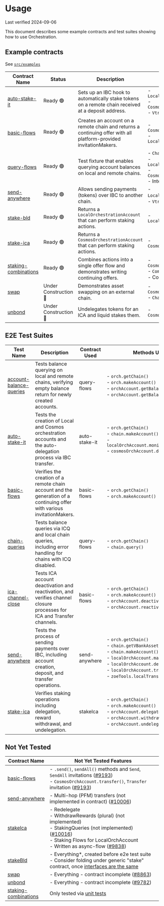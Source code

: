 # Usage

Last verified 2024-09-06

This document describes some example contracts and test suites showing how to use Orchestration.

## Example contracts

See [`src/examples`](src/examples)


| Contract Name | Status | Description | Features Used |
|---------------|-------------|---------------|--------|
| [auto-stake-it](/packages/orchestration/src/examples/auto-stake-it.contract.js) | Ready 🟢 | Sets up an IBC hook to automatically stake tokens on a remote chain received at a deposit address. | - `LocalOrchestrationAccount`<br>- `CosmosOrchestrationAccount`<br>- `Vtransfer` (IBC Hooks) |
| [basic-flows](/packages/orchestration/src/examples/basic-flows.contract.js) | Ready 🟢 | Creates an account on a remote chain and returns a continuing offer with all platform-provided invitationMakers. | - `CosmosOrchestrationAccount`<br>- `LocalOrchestrationAccount`|
| [query-flows](/packages/orchestration/src/fixtures/query-flows.contract.js) | Ready 🟢 | Test fixture that enables querying account balances on local and remote chains. | - `Chain`<br>- `LocalOrchestrationAccount`<br>- `CosmosOrchestrationAccount`<br>- Interchain Queries |
| [send-anywhere](/packages/orchestration/src/examples/send-anywhere.contract.js) | Ready 🟢 | Allows sending payments (tokens) over IBC to another chain. | - `LocalOrchestrationAccoun`t<br>- `Vtransfer` (IBC Hooks) |
| [stake-bld](/packages/orchestration/src/examples/stake-bld.contract.js) | Ready 🟢 | Returns a `LocalOrchestrationAccount` that can perform staking actions. | - `LocalOrchestrationAccount` | Ready 🟢 |
| [stake-ica](/packages/orchestration/src/examples/stake-ica.contract.js) | Ready 🟢 | Returns a `CosmosOrchestrationAccount` that can perform staking actions. | - `CosmosOrchestrationAccount` | Ready 🟢 |
| [staking-combinations](/packages/orchestration/src/examples/staking-combinations.contract.js) | Ready 🟢 | Combines actions into a single offer flow and demonstrates writing continuing offers. | - `CosmosOrchestrationAccount`<br>- `CombineInvitationMakers` <br>- Continuing Offers |
| [swap](/packages/orchestration/src/examples/swap.contract.js) | Under Construction 🚧 | Demonstrates asset swapping on an external chain. | - `CosmosOrchestrationAccount`<br>- `ChainHub` |
| [unbond](/packages/orchestration/src/examples/unbond.contract.js) | Under Construction 🚧 | Undelegates tokens for an ICA and liquid stakes them. | - `CosmosOrchestrationAccount` |

## E2E Test Suites

| Test Name | Description | Contract Used | Methods Used |
|-----------|-------------|---------------|--------------|
| [account-balance-queries](/multichain-testing/test/account-balance-queries.test.ts) | Tests balance querying on local and remote chains, verifying empty balance return for newly created accounts. | query-flows | - `orch.getChain()`<br>- `orch.makeAccount()`<br>- `orchAccount.getBalance()`<br>- `orchAccount.getBalances()` |
| [auto-stake-it](/multichain-testing/test/auto-stake-it.test.ts) | Tests the creation of Local and Cosmos orchestration accounts and the auto-delegation process via IBC transfer. | auto-stake-it | - `orch.getChain()`<br>- `chain.makeAccount()`<br>- `localOrchAccount.monitorTransfers()`<br>- `cosmosOrchAccount.delegate()` |
| [basic-flows](/multichain-testing/test/basic-flows.test.ts) | Verifies the creation of a remote chain account and the generation of a continuing offer with various invitationMakers. | basic-flows | - `orch.getChain()`<br>- `orch.makeAccount()` |
| [chain-queries](/multichain-testing/test/chain-queries.test.ts) | Tests balance queries via ICQ and local chain queries, including error handling for chains with ICQ disabled. | query-flows | - `orch.getChain()`<br>- `chain.query()` |
| [ica-channel-close](/multichain-testing/test/ica-channel-close.test.ts) | Tests ICA account deactivation and reactivation, and verifies channel closure processes for ICA and Transfer channels. | basic-flows | - `orch.getChain()`<br>- `orch.makeAccount()`<br>- `orchAccount.deactivate()`<br>- `orchAccount.reactivate()` |
| [send-anywhere](/multichain-testing/test/send-anywhere.test.ts) | Tests the process of sending payments over IBC, including account creation, deposit, and transfer operations. | send-anywhere | - `orch.getChain()`<br>- `chain.getVBankAssetInfo()`<br>- `chain.makeAccount()`<br>- `localOrchAccount.makeAccount()`<br>- `localOrchAccount.deposit()`<br>- `localOrchAccount.transfer()`<br>- `zoeTools.localTransfer()` |
| [stake-ica](/multichain-testing/test/stake-ica.test.ts) | Verifies staking operations including delegation, reward withdrawal, and undelegation. | stakeIca | - `orch.getChain()`<br>- `orch.makeAccount()`<br>- `orchAccount.delegate()`<br>- `orchAccount.withdrawReward()`<br>- `orchAccount.undelegate()` |

## Not Yet Tested

| Contract Name | Not Yet Tested Features | 
|---------------|--------------------------|
| [basic-flows](/packages/orchestration/src/examples/basic-flows.contract.js) | - `.send()`, `sendAll()` methods and `Send`, `SendAll` invitations ([#9193](https://github.com/Agoric/agoric-sdk/issues/9193))<br>- `CosmosOrchAccount.transfer()`, `Transfer` invitation ([#9193](https://github.com/Agoric/agoric-sdk/issues/9193)) |
| [send-anywhere](/packages/orchestration/src/examples/send-anywhere.contract.js) | - Multi-hop (PFM) transfers (not implemented in contract) ([#10006](https://github.com/Agoric/agoric-sdk/issues/10006)) |
| [stakeIca](/packages/orchestration/src/examples/stake-ica.contract.js) | - Redelegate<br>- WithdrawRewards (plural) (not implemented)<br>- StakingQueries (not implemented) ([#10016](https://github.com/Agoric/agoric-sdk/issues/10016))<br>- Staking Flows for LocalOrchAccount<br> - Written as async-flow ([#9838](https://github.com/Agoric/agoric-sdk/issues/9838)) |
| [stakeBld](/packages/orchestration/src/examples/stake-bld.contract.js) | - Everything*, created before e2e test suite<br> - Consider folding under generic "stake" contract, once [interfaces are the same](https://github.com/Agoric/agoric-sdk/blob/1976c502bcaac2e7d21f42b30447671a61053236/packages/orchestration/src/exos/local-orchestration-account.js#L487)|
| [swap](/packages/orchestration/src/examples/swap.contract.js) | - Everything - contract incomplete ([#8863](https://github.com/Agoric/agoric-sdk/issues/8863)) |
| [unbond](/packages/orchestration/src/examples/unbond.contract.js) | - Everything - contract incomplete ([#9782](https://github.com/Agoric/agoric-sdk/issues/9782)) |
| [staking-combinations](/packages/orchestration/src/examples/staking-combinations.contract.js) | Only tested via [unit tests](/packages/orchestration/src/examples/staking-combinations.contract.js) |
